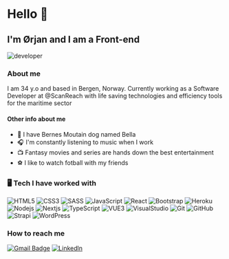 # Hello 👋

## I'm Ørjan and I am a Front-end

<picture>
 <img alt="developer" src="https://images.unsplash.com/photo-1546146830-2cca9512c68e?ixlib=rb-4.0.3&ixid=MnwxMjA3fDB8MHxwaG90by1wYWdlfHx8fGVufDB8fHx8&auto=format&fit=crop&w=500&q=50">
</picture>

### About me

I am 34 y.o and based in Bergen, Norway. Currently working as a Software Developer at @ScanReach with life saving technologies and efficiency tools for the maritime sector

#### Other info about me

- :dog: I have Bernes Moutain dog named Bella
- :headphones: I'm constantly listening to music when I work
- :tv: Fantasy movies and series are hands down the best entertainment
- :soccer: I like to watch fotball with my friends

### :desktop_computer: Tech I have worked with

![HTML5](https://camo.githubusercontent.com/179a4de2c73f634f06b1a9d0fcf6cba859286953393103c4828ed7504449e3b1/68747470733a2f2f7a6961646f75612e6769746875622e696f2f6d332d4d61726b646f776e2d4261646765732f6261646765732f48544d4c2f68746d6c312e737667)
![CSS3](https://camo.githubusercontent.com/da7eb6360caf98c2c097cd468068d0a5b2720073ed43cefc072415de9976c22f/68747470733a2f2f7a6961646f75612e6769746875622e696f2f6d332d4d61726b646f776e2d4261646765732f6261646765732f4353532f637373312e737667)
![SASS](https://camo.githubusercontent.com/cdb8f75b52a3c911bfc8da9857d85e854c7f4ae1a96888d91ccea112c4cd8a2a/68747470733a2f2f7a6961646f75612e6769746875622e696f2f6d332d4d61726b646f776e2d4261646765732f6261646765732f536173732f73617373312e737667)
![JavaScript](https://camo.githubusercontent.com/6fc8f99403dd62e2988cf0fc39d4ada00fe13cdba2d88b81aaa4d8ba8a24e33b/68747470733a2f2f7a6961646f75612e6769746875622e696f2f6d332d4d61726b646f776e2d4261646765732f6261646765732f4a6176617363726970742f6a617661736372697074322e737667)
![React](https://camo.githubusercontent.com/56e40c2b7128a8db08ffe006b585a54f8873a088c54591a90a492c81d5ccb2d4/68747470733a2f2f7a6961646f75612e6769746875622e696f2f6d332d4d61726b646f776e2d4261646765732f6261646765732f52656163742f7265616374322e737667)
![Bootstrap](https://camo.githubusercontent.com/129054290bfbbf111304bc05e7c2869d3186463fede99a8d922647caa2c352bd/68747470733a2f2f7a6961646f75612e6769746875622e696f2f6d332d4d61726b646f776e2d4261646765732f6261646765732f426f6f7473747261702f626f6f747374726170312e737667)
![Heroku](https://camo.githubusercontent.com/079caba1980701f0de285042309c18aae45433b9e99955f01da1285aeedec7e7/68747470733a2f2f7a6961646f75612e6769746875622e696f2f6d332d4d61726b646f776e2d4261646765732f6261646765732f4865726f6b752f6865726f6b75312e737667)
![Nodejs](https://camo.githubusercontent.com/658602380fab84072f1b40d8339559393d23c83d0c4fd57e19db16f9b4a56d9a/68747470733a2f2f7a6961646f75612e6769746875622e696f2f6d332d4d61726b646f776e2d4261646765732f6261646765732f4e6f64654a532f6e6f64656a73322e737667)
![Nextjs](https://camo.githubusercontent.com/2ed600dc36e8ca6185956139ae3ab031cdbd2ce76f54880f9203494fc138a5a3/68747470733a2f2f7a6961646f75612e6769746875622e696f2f6d332d4d61726b646f776e2d4261646765732f6261646765732f4e6578744a532f6e6578746a73312e737667)
![TypeScript](https://camo.githubusercontent.com/c2f508b8bb0f667213b28db7c0e71deba39792d3213b5a02a8389169f85c6bb0/68747470733a2f2f7a6961646f75612e6769746875622e696f2f6d332d4d61726b646f776e2d4261646765732f6261646765732f547970655363726970742f74797065736372697074312e737667)
![VUE3](https://camo.githubusercontent.com/ab0deb81cb96d81cf2c5521f8e19f451ac73a4a2b92f0d0e4966d947cbe5932c/68747470733a2f2f7a6961646f75612e6769746875622e696f2f6d332d4d61726b646f776e2d4261646765732f6261646765732f5675652f767565332e737667)
![VisualStudio](https://camo.githubusercontent.com/48b8b38e770e59a4dc255446845242395bf774027a181938cf21e255884fcb0a/68747470733a2f2f7a6961646f75612e6769746875622e696f2f6d332d4d61726b646f776e2d4261646765732f6261646765732f56697375616c53747564696f436f64652f76697375616c73747564696f636f6465312e737667)
![Git](https://img.shields.io/badge/-Git-white?style=for-the-badge&logo=git)
![GitHub](https://img.shields.io/badge/-GitHub-white?style=for-the-badge&logo=github&logoColor=black)
![Strapi](https://img.shields.io/badge/-Strapi-white?style=for-the-badge&logo=Strapi&logoColor=4e26e0)
![WordPress](https://img.shields.io/badge/-WordPress-white?style=for-the-badge&logo=wordpress&logoColor=00749c)

### How to reach me

[![Gmail Badge](https://img.shields.io/badge/-gmail-c14438?style=flat-square&logo=Gmail&logoColor=white)](mailto:oerjan4@gmail.com)
[![Linkedln](https://img.shields.io/badge/LinkedIn-0077B5?style=for-the-badg&logo=linkedin&logoColor=white)](https://www.linkedin.com/in/%C3%B8rjan-berger-80a05889/)
